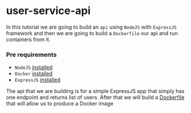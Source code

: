 # user-service-api
In this tutorial we are going to build an `api` using `NodeJS` with `ExpressJS` framework and then we are going to build a `Dockerfile` our api and run containers from it.
### Pre requirements
* `NodeJS` [installed](https://nodejs.org/en/)
* `Docker` [installed](https://docs.docker.com/get-docker/)
* `ExpressJS` [installed](http://expressjs.com/en/starter/installing.html)

The api that we are building is for a simple ExpressJS app that simply has one endpoint and returns list of users.
After that we will build a [Dockerfile](https://github.com/tpaz1/user-service-api/blob/main/Dockerfile) that will allow us to produce a Docker image

